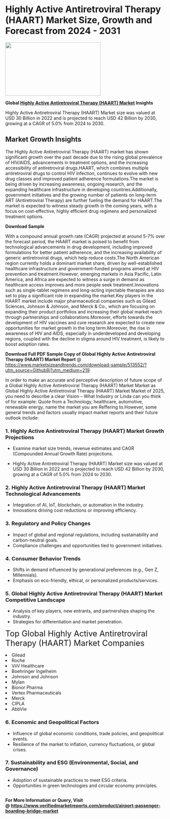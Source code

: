 <H1>Highly Active Antiretroviral Therapy (HAART) Market Size, Growth and Forecast from 2024 - 2031</H1><img class="aligncenter size-medium wp-image-584254" src="https://thirdeyenews.in/wp-content/uploads/2024/09/Global-Market-Research-300x168.jpeg" alt="" width="300" height="168" /><p><strong>Global&nbsp;<a href="https://www.marketsizeandtrends.com/download-sample/513552/?utm_source=Github8j?utm_medium=219">Highly Active Antiretroviral Therapy (HAART) Market</a> Insights</strong></p><p>Highly Active Antiretroviral Therapy (HAART) Market size was valued at USD 30 Billion in 2022 and is projected to reach USD 42 Billion by 2030, growing at a CAGR of 5.0% from 2024 to 2030.</p><p><h2>Market Growth Insights</h2> <p>The Highly Active Antiretroviral Therapy (HAART) market has shown significant growth over the past decade due to the rising global prevalence of HIV/AIDS, advancements in treatment options, and the increasing accessibility of antiretroviral drugs.HAART, which combines multiple antiretroviral drugs to control HIV infection, continues to evolve with new drug classes and improved patient adherence formulations.The market is being driven by increasing awareness, ongoing research, and the expanding healthcare infrastructure in developing countries.Additionally, government initiatives and the growing number of patients on long-term ART (Antiretroviral Therapy) are further fueling the demand for HAART.The market is expected to witness steady growth in the coming years, with a focus on cost-effective, highly efficient drug regimens and personalized treatment options.</p> <p><strong>Download Sample</strong></p> <p>With a compound annual growth rate (CAGR) projected at around 5-7% over the forecast period, the HAART market is poised to benefit from technological advancements in drug development, including improved formulations for better patient adherence, and the increasing availability of generic antiretroviral drugs, which help reduce costs.The North American region currently holds a dominant market share, driven by well-established healthcare infrastructure and government-funded programs aimed at HIV prevention and treatment.However, emerging markets in Asia Pacific, Latin America, and Africa are expected to witness a surge in demand as healthcare access improves and more people seek treatment.Innovations such as single-tablet regimens and long-acting injectable therapies are also set to play a significant role in expanding the market.Key players in the HAART market include major pharmaceutical companies such as Gilead Sciences, Johnson & Johnson, and Merck & Co., which are focusing on expanding their product portfolios and increasing their global market reach through partnerships and collaborations.Moreover, efforts towards the development of HIV vaccines and cure research are expected to create new opportunities for market growth in the long term.Moreover, the rise in awareness of HIV and AIDS, especially in underdeveloped and developing regions, coupled with the decline in stigma around HIV treatment, is likely to boost adoption rates.</p> <p><span class=""><strong>Download Full PDF Sample Copy of Global Highly Active Antiretroviral Therapy (HAART) Market Report</strong> @ <a href="https://www.marketsizeandtrends.com/download-sample/513552/?utm_source=Github8j?utm_medium=219" target="_blank">https://www.marketsizeandtrends.com/download-sample/513552/?utm_source=Github8j?utm_medium=219</a></span></p><p>In order to make an accurate and perceptive description of future scope of a Global&nbsp;Highly Active Antiretroviral Therapy (HAART) Market Market as Global&nbsp;Highly Active Antiretroviral Therapy (HAART) Market Market of 2025, you need to describe a clear Vision &ndash; What Industry or Linda can you think of for example: Quote from a Technology, healthcare, automotive, renewable energy, name the market you are Reffering to.However, some general trends and factors usually impact market reports and their future outlook include:</p><h3>1.&nbsp;<strong>Highly Active Antiretroviral Therapy (HAART) Market Growth Projections</strong></h3><ul><li>Examine market size trends, revenue estimates and CAGR (Compounded Annual Growth Rate) projections.</li><li><p>Highly Active Antiretroviral Therapy (HAART) Market size was valued at USD 30 Billion in 2022 and is projected to reach USD 42 Billion by 2030, growing at a CAGR of 5.0% from 2024 to 2030.</p></li></ul><h3>2.&nbsp;<strong>Highly Active Antiretroviral Therapy (HAART) Market Technological Advancements</strong></h3><ul><li>Integration of AI, IoT, blockchain, or automation in the industry.</li><li>Innovations driving cost reductions or improving efficiency.</li></ul><h3>3.&nbsp;<strong>Regulatory and Policy Changes</strong></h3><ul><li>Impact of global and regional regulations, including sustainability and carbon-neutral goals.</li><li>Compliance challenges and opportunities tied to government initiatives.</li></ul><h3>4.&nbsp;<strong>Consumer Behavior Trends</strong></h3><ul><li>Shifts in demand influenced by generational preferences (e.g., Gen Z, Millennials).</li><li>Emphasis on eco-friendly, ethical, or personalized products/services.</li></ul><h3>5.&nbsp;<strong>Global Highly Active Antiretroviral Therapy (HAART) Market Competitive Landscape</strong></h3><ul><li>Analysis of key players, new entrants, and partnerships shaping the industry.</li><li>Strategies for differentiation and market penetration.</li></ul><p data-pm-slice="1 1 []"><span style="color: inherit; font-family: inherit; font-size: 25px;">Top Global Highly Active Antiretroviral Therapy (HAART) Market Companies</span></p><div class="" data-test-id=""><p><li>Gilead</li><li> Roche</li><li> ViiV Healthcare</li><li> Boehringer Ingelheim</li><li> Johnson and Johnson</li><li> Mylan</li><li> Bionor Pharma</li><li> Vertex Pharmaceuticals</li><li> Merck</li><li> CIPLA</li><li> AbbVie</li></p></div><h3>6.&nbsp;<strong>Economic and Geopolitical Factors</strong></h3><ul><li>Influence of global economic conditions, trade policies, and geopolitical events.</li><li>Resilience of the market to inflation, currency fluctuations, or global crises.</li></ul><h3>7.&nbsp;<strong>Sustainability and ESG (Environmental, Social, and Governance)</strong></h3><ul><li>Adoption of sustainable practices to meet ESG criteria.</li><li>Opportunities in green technologies and circular economy principles.</li></ul><h2><strong style="font-size: 14px;">For More Information or Query, Visit @&nbsp;</strong><a style="background-color: #ffffff; font-size: 14px;" href="https://www.marketsizeandtrends.com/report/highly-active-antiretroviral-therapy-haart-market/" target="_blank">https://www.verifiedmarketreports.com/product/airport-passenger-boarding-bridge-market</a></h2>